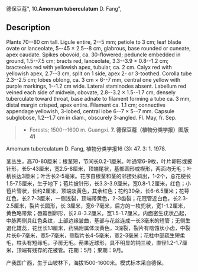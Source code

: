德保豆蔻",
10.**Amomum tuberculatum** D. Fang",

## Description
Plants 70--80 cm tall. Ligule entire, 2--5 mm; petiole to 3 cm; leaf blade ovate or lanceolate, 5--45 × 2.5--8 cm, glabrous, base rounded or cuneate, apex caudate. Spikes obovoid, ca. 30-flowered; peduncle embedded in ground, 1.5--7.5 cm; bracts red, lanceolate, 3.3--3.9 × 0.8--1.2 cm; bracteoles red with yellowish apex, tubular, ca. 2 cm. Calyx red with yellowish apex, 2.7--3 cm, split on 1 side, apex 2- or 3-toothed. Corolla tube 2.3--2.5 cm; lobes oblong, ca. 3 cm × 6--7 mm, central one yellow with purple markings, 1--1.2 cm wide. Lateral staminodes absent. Labellum red veined each side of midvein, obovate, 2.8--3.2 × 1.5--1.7 cm, densely tuberculate toward throat, base adnate to filament forming a tube ca. 3 mm, distal margin crisped, apex entire. Filament ca. 1.1 cm; connective appendage yellowish, 3-lobed, central lobe 6--7 × 5--7 mm. Capsule subglobose, 1.2--1.7 cm in diam., obscurely 3-angled. Fl. May, fr. Sep.

> * Forests; 1500--1600 m. Guangxi.
**7. 德保豆蔻（植物分类学报）图版41**

Amomum tuberculatum D. Fang, 植物分类学报16 (3): 47. 3: 1. 1978.

茎丛生，高70-80厘米；根茎短，节间长0.2-1厘米。叶通常6-9枚，叶片卵形或披针形，长5-43厘米，宽2.5-8厘米，顶端尾状，基部圆形或楔形，两面均无毛；叶柄长达3厘米；叶舌长2-5毫米。花序自根茎和茎的邻接处斜出，1-2个，总花梗长1.5-7.5厘米，生于地下；苞片披针形，长3.3-3.9厘米，宽0.8-1.2厘米，红色；小苞片管状，长约2厘米，顶端淡黄色，其余红色；花约30朵，长6-6.5厘米；花萼红色，长2.7-3厘米，一侧浅裂，顶端带黄色，2-3齿裂；花冠管近白色，长2.3-2.5厘米，裂片长圆形，长 3厘米，宽6-7毫米，后方的一枚兜状，宽1-1.2厘米，黄色略带紫；唇瓣倒卵形，长2.8-3.2厘米，宽1.5-1.7厘米，内面密生疣状凸起，中脉两侧具红色条纹，上部边缘皱曲，基部与花丝连成一长3毫米的短管；无侧生退化雄蕊，花丝长1.1厘米，药隔附属体淡黄色，3深裂，裂片有啮蚀状小齿，中裂片长6-7毫米，宽5-7毫米，侧裂片长4-5毫米，宽2-3毫米；花柱中部疏生短柔毛，柱头有短缘毛，子房无毛。蒴果近球形，具不明显的钝三棱，直径1.2-1.7厘米，顶端有残存的花被管。花期：5月；果期：9月。

产我国广西，生于山坡林下，海拔1500-1600米。模式标本采自德保。

